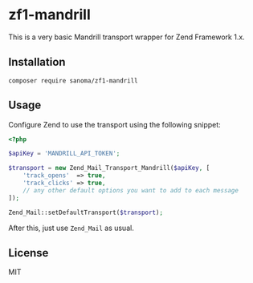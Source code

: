 # zf1-mandrill

This is a very basic Mandrill transport wrapper for Zend Framework 1.x.

## Installation

```
composer require sanoma/zf1-mandrill
```

## Usage

Configure Zend to use the transport using the following snippet:

```php
<?php

$apiKey = 'MANDRILL_API_TOKEN';

$transport = new Zend_Mail_Transport_Mandrill($apiKey, [
	'track_opens'  => true,
	'track_clicks' => true,
	// any other default options you want to add to each message
]);

Zend_Mail::setDefaultTransport($transport);
```

After this, just use `Zend_Mail` as usual.

## License

MIT
